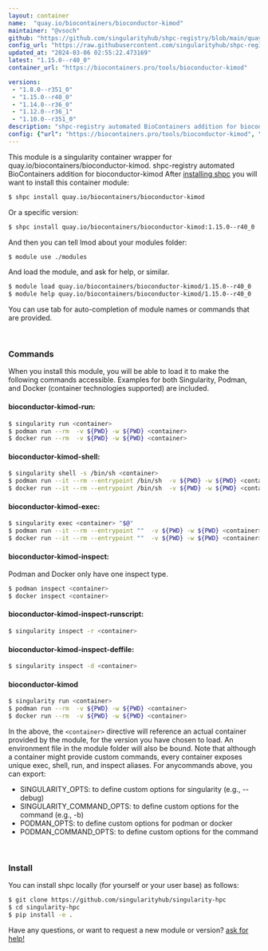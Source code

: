 ```yaml
---
layout: container
name:  "quay.io/biocontainers/bioconductor-kimod"
maintainer: "@vsoch"
github: "https://github.com/singularityhub/shpc-registry/blob/main/quay.io/biocontainers/bioconductor-kimod/container.yaml"
config_url: "https://raw.githubusercontent.com/singularityhub/shpc-registry/main/quay.io/biocontainers/bioconductor-kimod/container.yaml"
updated_at: "2024-03-06 02:55:22.473169"
latest: "1.15.0--r40_0"
container_url: "https://biocontainers.pro/tools/bioconductor-kimod"

versions:
 - "1.8.0--r351_0"
 - "1.15.0--r40_0"
 - "1.14.0--r36_0"
 - "1.12.0--r36_1"
 - "1.10.0--r351_0"
description: "shpc-registry automated BioContainers addition for bioconductor-kimod"
config: {"url": "https://biocontainers.pro/tools/bioconductor-kimod", "maintainer": "@vsoch", "description": "shpc-registry automated BioContainers addition for bioconductor-kimod", "latest": {"1.15.0--r40_0": "sha256:621ee0a4ceca20409a7d9c09d71fda39722f6172b55352d7e763737d685d8836"}, "tags": {"1.8.0--r351_0": "sha256:dec288df1090f703076c9ce884eae19d07d6ccec4cd96fd7c8af87ecf151d272", "1.15.0--r40_0": "sha256:621ee0a4ceca20409a7d9c09d71fda39722f6172b55352d7e763737d685d8836", "1.14.0--r36_0": "sha256:35b7f389d4fd71fff48d10cc560e009f714bd8697e5a730195cf4dd9d58c75e0", "1.12.0--r36_1": "sha256:43fa8825d556edad09f094b0fb78e46abf6a3b636e3313d1a57bbf0c3477da61", "1.10.0--r351_0": "sha256:7febb52d7d5bbbd4dfcf098f04b527d6a66442b449b5e0d5ecfa11cbeb156ce5"}, "docker": "quay.io/biocontainers/bioconductor-kimod"}
---
```


This module is a singularity container wrapper for quay.io/biocontainers/bioconductor-kimod.
shpc-registry automated BioContainers addition for bioconductor-kimod
After [installing shpc](#install) you will want to install this container module:


```bash
$ shpc install quay.io/biocontainers/bioconductor-kimod
```

Or a specific version:

```bash
$ shpc install quay.io/biocontainers/bioconductor-kimod:1.15.0--r40_0
```

And then you can tell lmod about your modules folder:

```bash
$ module use ./modules
```

And load the module, and ask for help, or similar.

```bash
$ module load quay.io/biocontainers/bioconductor-kimod/1.15.0--r40_0
$ module help quay.io/biocontainers/bioconductor-kimod/1.15.0--r40_0
```

You can use tab for auto-completion of module names or commands that are provided.

<br>

### Commands

When you install this module, you will be able to load it to make the following commands accessible.
Examples for both Singularity, Podman, and Docker (container technologies supported) are included.

#### bioconductor-kimod-run:

```bash
$ singularity run <container>
$ podman run --rm  -v ${PWD} -w ${PWD} <container>
$ docker run --rm  -v ${PWD} -w ${PWD} <container>
```

#### bioconductor-kimod-shell:

```bash
$ singularity shell -s /bin/sh <container>
$ podman run --it --rm --entrypoint /bin/sh  -v ${PWD} -w ${PWD} <container>
$ docker run --it --rm --entrypoint /bin/sh  -v ${PWD} -w ${PWD} <container>
```

#### bioconductor-kimod-exec:

```bash
$ singularity exec <container> "$@"
$ podman run --it --rm --entrypoint ""  -v ${PWD} -w ${PWD} <container> "$@"
$ docker run --it --rm --entrypoint ""  -v ${PWD} -w ${PWD} <container> "$@"
```

#### bioconductor-kimod-inspect:

Podman and Docker only have one inspect type.

```bash
$ podman inspect <container>
$ docker inspect <container>
```

#### bioconductor-kimod-inspect-runscript:

```bash
$ singularity inspect -r <container>
```

#### bioconductor-kimod-inspect-deffile:

```bash
$ singularity inspect -d <container>
```



#### bioconductor-kimod

```bash
$ singularity run <container>
$ podman run --rm  -v ${PWD} -w ${PWD} <container>
$ docker run --rm  -v ${PWD} -w ${PWD} <container>
```


In the above, the `<container>` directive will reference an actual container provided
by the module, for the version you have chosen to load. An environment file in the
module folder will also be bound. Note that although a container
might provide custom commands, every container exposes unique exec, shell, run, and
inspect aliases. For anycommands above, you can export:

 - SINGULARITY_OPTS: to define custom options for singularity (e.g., --debug)
 - SINGULARITY_COMMAND_OPTS: to define custom options for the command (e.g., -b)
 - PODMAN_OPTS: to define custom options for podman or docker
 - PODMAN_COMMAND_OPTS: to define custom options for the command

<br>

### Install

You can install shpc locally (for yourself or your user base) as follows:

```bash
$ git clone https://github.com/singularityhub/singularity-hpc
$ cd singularity-hpc
$ pip install -e .
```

Have any questions, or want to request a new module or version? [ask for help!](https://github.com/singularityhub/singularity-hpc/issues)